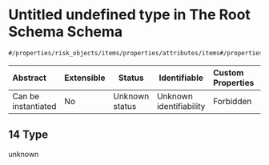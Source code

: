 # Untitled undefined type in The Root Schema Schema

```txt
#/properties/risk_objects/items/properties/attributes/items#/properties/risk_objects/items/properties/attributes/items/examples/14
```




| Abstract            | Extensible | Status         | Identifiable            | Custom Properties | Additional Properties | Access Restrictions | Defined In                                                                  |
| :------------------ | ---------- | -------------- | ----------------------- | :---------------- | --------------------- | ------------------- | --------------------------------------------------------------------------- |
| Can be instantiated | No         | Unknown status | Unknown identifiability | Forbidden         | Allowed               | none                | [quotes.schema.json\*](../../out/quotes.schema.json "open original schema") |

## 14 Type

unknown
